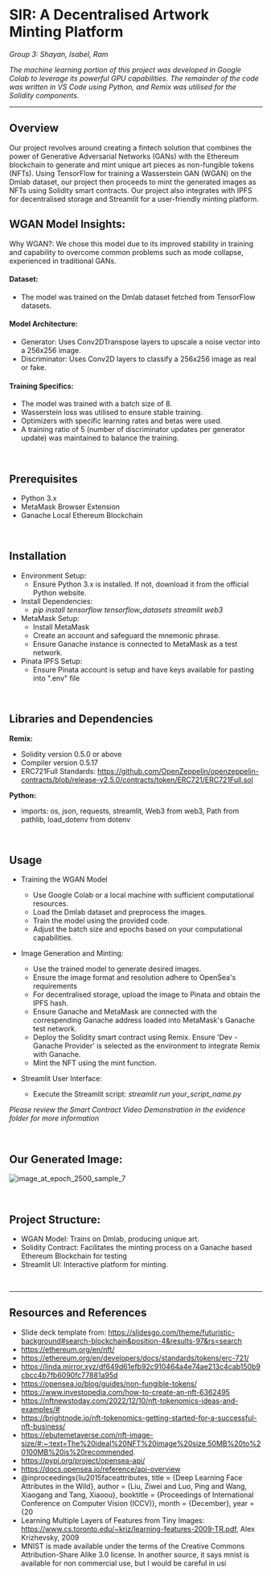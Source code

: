 <h1> SIR: A Decentralised Artwork Minting Platform </h1>

*Group 3: Shayan, Isabel, Ram*

*The machine learning portion of this project was developed in Google Colab to leverage its powerful GPU capabilities. The remainder of the code was written in VS Code using Python, and Remix was utilised for the Solidity components.*

---
## Overview
Our project revolves around creating a fintech solution that combines the power of Generative Adversarial Networks (GANs) with the Ethereum blockchain to generate and mint unique art pieces as non-fungible tokens (NFTs). Using TensorFlow for training a Wasserstein GAN (WGAN) on the Dmlab dataset, our project then proceeds to mint the generated images as NFTs using Solidity smart contracts. Our project also integrates with IPFS for decentralised storage and Streamlit for a user-friendly minting platform.<br>

## WGAN Model Insights:

Why WGAN?: We chose this model due to its improved stability in training and capability to overcome common problems such as mode collapse, experienced in traditional GANs. <br>

#### Dataset: 
- The model was trained on the Dmlab dataset fetched from TensorFlow datasets.<br>

#### Model Architecture:
- Generator: Uses Conv2DTranspose layers to upscale a noise vector into a 256x256 image.<br>
- Discriminator: Uses Conv2D layers to classify a 256x256 image as real or fake.<br>

#### Training Specifics:
- The model was trained with a batch size of 8.<br>
- Wasserstein loss was utilised to ensure stable training.<br>
- Optimizers with specific learning rates and betas were used.<br>
- A training ratio of 5 (number of discriminator updates per generator update) was maintained to balance the training.<br>

<br>

## Prerequisites
- Python 3.x<br>
- MetaMask Browser Extension<br>
- Ganache Local Ethereum Blockchain<br>

<br>

## Installation
- Environment Setup:
  - Ensure Python 3.x is installed. If not, download it from the official Python website.
- Install Dependencies: 
  - <i>pip install tensorflow tensorflow_datasets streamlit web3</i> 
- MetaMask Setup: 
  - Install MetaMask
  - Create an account and safeguard the mnemonic phrase.
  - Ensure Ganache instance is connected to MetaMask as a test network.
- Pinata IPFS Setup:
  - Ensure Pinata account is setup and have keys available for pasting into ".env" file

<br>

## Libraries and Dependencies
**Remix:**
- Solidity version 0.5.0 or above
- Compiler version 0.5.17
- ERC721Full Standards: https://github.com/OpenZeppelin/openzeppelin-contracts/blob/release-v2.5.0/contracts/token/ERC721/ERC721Full.sol

**Python:**
- imports: os, json, requests, streamlit, Web3 from web3, Path from pathlib, load_dotenv from dotenv

<br>

## Usage
- Training the WGAN Model  <br>
  - Use Google Colab or a local machine with sufficient computational resources.
  - Load the Dmlab dataset and preprocess the images.
  - Train the model using the provided code.
  - Adjust the batch size and epochs based on your computational capabilities. 
  
- Image Generation and Minting:<br>
  - Use the trained model to generate desired images.<br>
  - Ensure the image format and resolution adhere to OpenSea's requirements
  - For decentralised storage, upload the image to Pinata and obtain the IPFS hash.
  - Ensure Ganache and MetaMask are connected with the correspending Ganache address loaded into MetaMask's Ganache test network.
  - Deploy the Solidity smart contract using Remix. Ensure 'Dev - Ganache Provider' is selected as the environment to integrate Remix with Ganache.
  - Mint the NFT using the mint function.<br>

- Streamlit User Interface: <br>
  - Execute the Streamlit script: <i>streamlit run your_script_name.py</i>

*Please review the Smart Contract Video Demonstration in the evidence folder for more information*
  
<br>

## Our Generated Image:
![image_at_epoch_2500_sample_7](https://github.com/Ram4Fintech/Fintech_Bootcamp_Project_3_Group_3/assets/127584188/03ab2425-a764-4e77-842f-0d3b8100020c)

<br>

## Project Structure:
- WGAN Model: Trains on Dmlab, producing unique art.
- Solidity Contract: Facilitates the minting process on a Ganache based Ethereum Blockchain for testing
- Streamlit UI: Interactive platform for minting.

<br>

---
## Resources and References
- Slide deck template from: https://slidesgo.com/theme/futuristic-background#search-blockchain&position-4&results-97&rs=search
- https://ethereum.org/en/nft/
- https://ethereum.org/en/developers/docs/standards/tokens/erc-721/
- https://linda.mirror.xyz/df649d61efb92c910464a4e74ae213c4cab150b9cbcc4b7fb6090fc77881a95d
- https://opensea.io/blog/guides/non-fungible-tokens/
- https://www.investopedia.com/how-to-create-an-nft-6362495
- https://nftnewstoday.com/2022/12/10/nft-tokenomics-ideas-and-examples/#
- https://brightnode.io/nft-tokenomics-getting-started-for-a-successful-nft-business/
- https://ebutemetaverse.com/nft-image-size/#:~:text=The%20ideal%20NFT%20image%20size,50MB%20to%20100MB%20is%20recommended.
- https://pypi.org/project/opensea-api/
- https://docs.opensea.io/reference/api-overview
- @inproceedings{liu2015faceattributes, title = {Deep Learning Face Attributes in the Wild},  author = {Liu, Ziwei and Luo, Ping and Wang, Xiaogang and Tang, Xiaoou}, booktitle = {Proceedings of International Conference on Computer Vision (ICCV)},  month = {December}, year = {20
- Learning Multiple Layers of Features from Tiny Images: https://www.cs.toronto.edu/~kriz/learning-features-2009-TR.pdf, Alex Krizhevsky, 2009
- MNIST is made available under the terms of the Creative Commons Attribution-Share Alike 3.0 license. In another source, it says mnist is available for non commercial use, but I would be careful in usi

